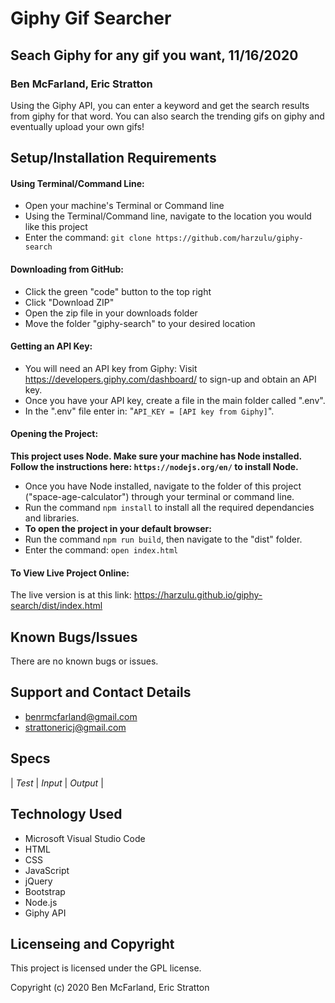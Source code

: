 # Giphy Gif Searcher

## Seach Giphy for any gif you want, 11/16/2020

### Ben McFarland, Eric Stratton

Using the Giphy API, you can enter a keyword and get the search results from giphy for that word. You can also search the trending gifs on giphy and eventually upload your own gifs!

## Setup/Installation Requirements

#### Using Terminal/Command Line:
* Open your machine's Terminal or Command line
* Using the Terminal/Command line, navigate to the location you would like this project
* Enter the command: `git clone https://github.com/harzulu/giphy-search`

#### Downloading from GitHub:
* Click the green "code" button to the top right
* Click "Download ZIP"
* Open the zip file in your downloads folder
* Move the folder "giphy-search" to your desired location

#### Getting an API Key:
* You will need an API key from Giphy: Visit https://developers.giphy.com/dashboard/ to sign-up and obtain an API key.
* Once you have your API key, create a file in the main folder called ".env".
* In the ".env" file enter in: "`API_KEY = [API key from Giphy]`".

#### Opening the Project:
**This project uses Node. Make sure your machine has Node installed. Follow the instructions here: `https://nodejs.org/en/` to install Node.**
* Once you have Node installed, navigate to the folder of this project ("space-age-calculator") through your terminal or command line.
* Run the command `npm install` to install all the required dependancies and libraries.
* **To open the project in your default browser:** 
* Run the command `npm run build`, then navigate to the "dist" folder. 
* Enter the command: `open index.html`

#### To View Live Project Online:
The live version is at this link:
https://harzulu.github.io/giphy-search/dist/index.html

## Known Bugs/Issues

There are no known bugs or issues.

## Support and Contact Details

* benrmcfarland@gmail.com
* strattonericj@gmail.com

## Specs

| *Test* | *Input* | *Output* |

## Technology Used

* Microsoft Visual Studio Code
* HTML
* CSS
* JavaScript
* jQuery
* Bootstrap
* Node.js
* Giphy API

## Licenseing and Copyright

This project is licensed under the GPL license.

Copyright (c) 2020 Ben McFarland, Eric Stratton